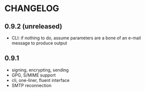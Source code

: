 # CHANGELOG

## 0.9.2 (unreleased)
- CLI: if nothing to do, assume parameters are a bone of an e-mail message to produce output

## 0.9.1
- signing, encrypting, sending
- GPG, S/MIME support
- cli, one-liner, fluent interface
- SMTP reconnection